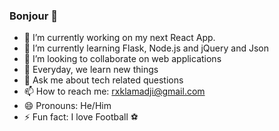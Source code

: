 ### Bonjour 👋

- 🔭 I’m currently working on my next React App.
- 🌱 I’m currently learning Flask, Node.js and jQuery and Json
- 👯 I’m looking to collaborate on web applications 
- 🤔 Everyday, we learn new things
- 💬 Ask me about tech related questions
- 📫 How to reach me: rxklamadji@gmail.com 
- 😄 Pronouns: He/Him
- ⚡ Fun fact: I love Football ⚽

